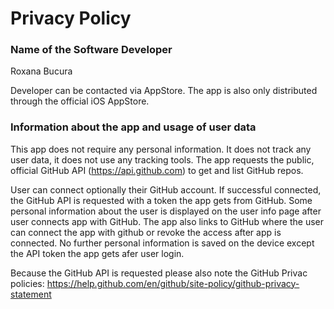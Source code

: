 # Privacy Policy

### Name of the Software Developer

Roxana Bucura

Developer can be contacted via AppStore. The app is also only distributed through the official iOS AppStore.

### Information about the app and usage of user data

This app does not require any personal information. It does not track any user data, it does not use any tracking tools. The app requests the public, official GitHub API (https://api.github.com) to get and list GitHub repos. 

User can connect optionally their GitHub account. If successful connected, the GitHub API is requested with a token the app gets from GitHub. Some personal information about the user is displayed on the user info page after user connects app with GitHub. The app also links to GitHub where the user can connect the app with github or revoke the access after app is connected. No further personal information is saved on the device except the API token the app gets afer user login.

Because the GitHub API is requested please also note the GitHub Privac policies: https://help.github.com/en/github/site-policy/github-privacy-statement
